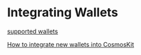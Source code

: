 # Integrating Wallets

[supported wallets](https://docs.cosmology.zone/cosmos-kit/integrating-wallets#supported-wallets)

[How to integrate new wallets into CosmosKit](https://docs.cosmology.zone/cosmos-kit/integrating-wallets/adding-new-wallets)
